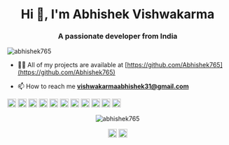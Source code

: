 <h1 align="center">Hi 👋, I'm Abhishek Vishwakarma</h1>
<h3 align="center">A passionate developer from India</h3>
<p align="left"> <img src="https://komarev.com/ghpvc/?username=abhishek765" alt="abhishek765" /> </p>

- 👨‍💻 All of my projects are available at [https://github.com/Abhishek765](https://github.com/Abhishek765)

- 📫 How to reach me **vishwakarmaabhishek31@gmail.com**

<p align="left"><img src="https://konpa.github.io/devicon/devicon.git/icons/react/react-original-wordmark.svg" alt="react" width="20" height="20"/> <img src="https://konpa.github.io/devicon/devicon.git/icons/android/android-original-wordmark.svg" alt="android" width="20" height="20"/> <img src="https://konpa.github.io/devicon/devicon.git/icons/bootstrap/bootstrap-plain.svg" alt="bootstrap" width="20" height="20"/> <img src="https://konpa.github.io/devicon/devicon.git/icons/c/c-original.svg" alt="c" width="20" height="20"/> <img src="https://konpa.github.io/devicon/devicon.git/icons/cplusplus/cplusplus-original.svg" alt="cplusplus" width="20" height="20"/> <img src="https://konpa.github.io/devicon/devicon.git/icons/css3/css3-original-wordmark.svg" alt="css3" width="20" height="20"/> <img src="https://konpa.github.io/devicon/devicon.git/icons/html5/html5-original-wordmark.svg" alt="html5" width="20" height="20"/> <img src="https://konpa.github.io/devicon/devicon.git/icons/java/java-original-wordmark.svg" alt="java" width="20" height="20"/> <img src="https://konpa.github.io/devicon/devicon.git/icons/javascript/javascript-original.svg" alt="javascript" width="20" height="20"/> <img src="https://konpa.github.io/devicon/devicon.git/icons/mysql/mysql-original-wordmark.svg" alt="mysql" width="20" height="20"/> <img src="https://konpa.github.io/devicon/devicon.git/icons/nodejs/nodejs-original-wordmark.svg" alt="nodejs" width="20" height="20"/></p><p align="center"> <img src="https://github-readme-stats.vercel.app/api?username=abhishek765&show_icons=true" alt="abhishek765" /> </p>

<p align="center">
<a href="https://linkedin.com/in/https://www.linkedin.com/in/abhishek-vishwakarma-12469816a/" target="blank"><img align="center" src="https://cdn.jsdelivr.net/npm/simple-icons@3.0.1/icons/linkedin.svg" alt="https://www.linkedin.com/in/abhishek-vishwakarma-12469816a/" height="20" width="20" /></a>
<a href="https://instagram.com/https://www.instagram.com/abhivishu10/" target="blank"><img align="center" src="https://cdn.jsdelivr.net/npm/simple-icons@3.0.1/icons/instagram.svg" alt="https://www.instagram.com/abhivishu10/" height="20" width="20" /></a>
</p>
